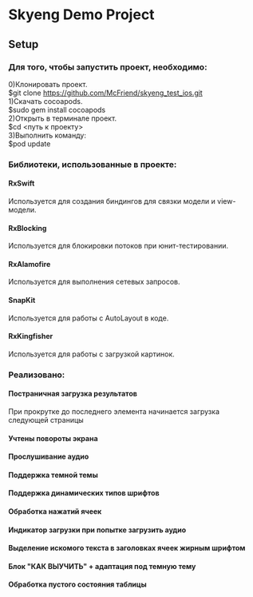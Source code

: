 # Skyeng Demo Project
## Setup
### Для того, чтобы запустить проект, необходимо:
0)Клонировать проект.  
$git clone https://github.com/McFriend/skyeng_test_ios.git  
1)Скачать cocoapods.  
$sudo gem install cocoapods  
2)Открыть в терминале проект.  
$cd <путь к проекту>  
3)Выполнить команду:  
$pod update  
### Библиотеки, использованные в проекте:
#### RxSwift
Используется для создания биндингов для связки модели и view-модели.
#### RxBlocking
Используется для блокировки потоков при юнит-тестировании.
#### RxAlamofire
Используется для выполнения сетевых запросов.
#### SnapKit
Используется для работы с AutoLayout в коде.
#### RxKingfisher
Используется для работы с загрузкой картинок.
### Реализовано:
#### Постраничная загрузка результатов
При прокрутке до последнего элемента начинается загрузка следующей страницы
#### Учтены повороты экрана
#### Прослушивание аудио
#### Поддержка темной темы
#### Поддержка динамических типов шрифтов
#### Обработка нажатий ячеек
#### Индикатор загрузки при попытке загрузить аудио
#### Выделение искомого текста в заголовках ячеек жирным шрифтом
#### Блок "КАК ВЫУЧИТЬ" + адаптация под темную тему
#### Обработка пустого состояния таблицы
